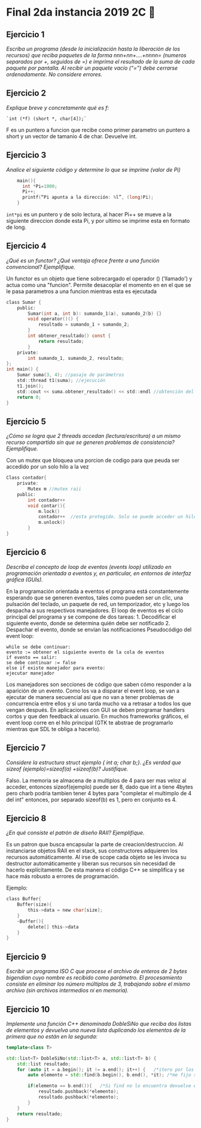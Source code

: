 # Final 2da instancia 2019 2C :dart:

## Ejercicio 1

_Escriba un programa (desde la inicialización hasta la liberación de los recursos) que reciba paquetes de la forma nnn+nn+....+nnnn= (numeros separados por +, seguidos de =) e imprima el resultado de la suma de cada paquete por pantalla. Al recibir un paquete vacío (“=”) debe cerrarse ordenadamente. No considere errores._

## Ejercicio 2
_Explique breve y concretamente qué es f:_

    `int (*f) (short *, char[4]);`

F es un puntero a funcion que recibe como primer parametro un puntero a short y un vector de tamanio 4 de char. Devuelve int.

## Ejercicio 3
_Analice el siguiente código y determine lo que se imprime (valor de Pi)_
``` C
    main(){
      int *Pi=1000;
      Pi++;
      printf(“Pi apunta a la dirección: %l”, (long)Pi);
    }
```

`int*pi` es un puntero y de solo lectura, al hacer Pi++ se mueve a la siguiente direccion donde esta Pi, y por ultimo se imprime esta en formato de long.

## Ejercicio 4

_¿Qué es un functor? ¿Qué ventaja ofrece frente a una función convencional? Ejemplifique._

Un functor es un objeto que tiene sobrecargado el operador () ('llamado') y actua como una "funcion". Permite desacoplar el momento en en el que se le pasa parametros a una funcion mientras esta es ejecutada
```C
class Sumar {
    public:
        Sumar(int a, int b): sumando_1(a), sumando_2(b) {}
        void operator()() {
            resultado = sumando_1 + sumando_2;
        }
        int obtener_resultado() const {
            return resultado;
        }
    private:
        int sumando_1, sumando_2, resultado;
};
int main() {
    Sumar suma(3, 4); //pasaje de parámetros
    std::thread t1(suma); //ejecución
    t1.join();
    std::cout << suma.obtener_resultado() << std::endl //obtención del resultado
    return 0;
}
```


## Ejercicio 5
_¿Cómo se logra que 2 threads accedan (lectura/escritura) a un mismo recurso compartido sin que se generen problemas de consistencia? Ejemplifique._

Con un mutex que bloquea una porcion de codigo para que peuda ser accedido por un solo hilo a la vez
```C
Class contador{
    private:
        Mutex m //mutex raii
    public:
        int contador++
        void contar(){
            m.lock()
            contador++  //esta protegido. Solo se puede acceder un hilo a la vez
            m.unlock()
        }    
}
```

## Ejercicio 6
_Describa el concepto de loop de eventos (events loop) utilizado en programación orientada a eventos y, en particular, en entornos de interfaz gráfica (GUIs)._

En la programación orientada a eventos el programa está constantemente esperando que se generen eventos, tales como pueden ser un clic, una pulsación del teclado, un paquete de red, un temporizador, etc y luego los despacha a sus respectivos manejadores. El loop de eventos es el ciclo principal del programa y se compone de dos tareas:
    1. Decodificar el siguiente evento, donde se determina quién debe ser notificado
    2. Despachar el evento, donde se envían las notificaciones
Pseudocódigo del event loop:
```
while se debe continuar:
evento := obtener el siguiente evento de la cola de eventos
if evento == salir:
se debe continuar := false
else if existe manejador para evento:
ejecutar manejador
```
Los manejadores son secciones de código que saben cómo responder a la aparición de un evento. Como los
va a disparar el event loop, se van a ejecutar de manera secuencial así que no van a tener problemas de concurrencia entre ellos y si uno tarda mucho va a retrasar a todos los que vengan después. En aplicaciones con GUI se deben programar handlers cortos y que den feedback al usuario. En muchos frameworks gráficos, el event loop corre en el hilo principal (GTK te abstrae de programarlo mientras que SDL te obliga a hacerlo).

## Ejercicio 7

_Considere la estructura struct ejemplo { int a; char b;}. ¿Es verdad que sizeof (ejemplo)=sizeof(a) +sizeof(b)? Justifique._


Falso. La memoria se almacena de a multiplos de 4 para ser mas veloz al acceder, entonces sizeof(ejemplo) puede ser 8, dado que int a tiene 4bytes pero charb podria tambien tener 4 bytes para "completar el multimplo de 4 del int" entonces, por separado sizeof(b) es 1, pero en conjunto es 4.

## Ejercicio 8
_¿En qué consiste el patrón de diseño RAII? Ejemplifique._

Es un patron que busca encapsular la parte de creacion/destruccion. Al instanciarse objetos RAII en el stack, sus constructores
adquieren los recursos automáticamente. Al irse de scope cada objeto se les invoca su destructor automáticamente y liberan sus recursos sin necesidad de hacerlo explícitamente. De esta manera el código C++ se simplifica y se hace más robusto a errores de programación.

Ejemplo:
```C
class Buffer{
    Buffer(size){
        this->data = new char[size];
    }
    ~Buffer(){
        delete[] this->data
    }
}
```

## Ejercicio 9
_Escribir un programa ISO C que procese el archivo de enteros de 2 bytes bigendian cuyo nombre es recibido como parámetro. El procesamiento consiste en eliminar los número múltiplos de 3, trabajando sobre el mismo archivo (sin archivos intermedios ni en memoria)._

## Ejercicio 10
_Implemente una función C++ denominada DobleSiNo que reciba dos listas de elementos y devuelva una nueva lista duplicando los elementos de la primera que no están en la segunda:_

```C++
template<class T>

std::list<T> DobleSiNo(std::list<T> a, std::list<T> b) {
    std::list resultado;
    for (auto it = a.begin(); it != a.end(); it++) {   /*itero por los elementos de la lista a*/
        auto elemento = std::find(b.begin(), b.end(), *it); /*me fijo si el elemento actual se encuentra en b*/

        if(elemento == b.end()){   /*Si find no lo encuentra devuelve el ultimo*/
            resultado.pushback(*elemento);
            resultado.pushback(*elemento);
        }
    }
    return resultado;
}
```
